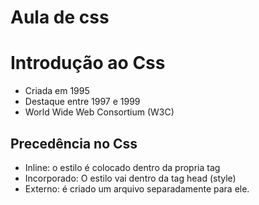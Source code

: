 # Aula de css 

# Introdução ao Css

- Criada em 1995
- Destaque entre 1997 e 1999
- World Wide Web Consortium (W3C)

## Precedência no Css

- Inline: o estilo é colocado dentro da propria tag
- Incorporado: O estilo vai dentro da tag head (style)
- Externo: é criado um arquivo separadamente para ele. 
